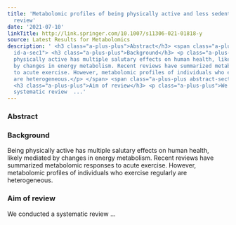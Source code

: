 ```yaml
---
title: 'Metabolomic profiles of being physically active and less sedentary: a critical
  review'
date: '2021-07-10'
linkTitle: http://link.springer.com/10.1007/s11306-021-01818-y
source: Latest Results for Metabolomics
description: ' <h3 class="a-plus-plus">Abstract</h3> <span class="a-plus-plus abstract-section
  id-a-sec1"> <h3 class="a-plus-plus">Background</h3> <p class="a-plus-plus">Being
  physically active has multiple salutary effects on human health, likely mediated
  by changes in energy metabolism. Recent reviews have summarized metabolomic responses
  to acute exercise. However, metabolomic profiles of individuals who exercise regularly
  are heterogeneous.</p> </span> <span class="a-plus-plus abstract-section id-a-sec2">
  <h3 class="a-plus-plus">Aim of review</h3> <p class="a-plus-plus">We conducted a
  systematic review  ...'
---
```

 <h3 class="a-plus-plus">Abstract</h3> <span class="a-plus-plus abstract-section id-a-sec1"> <h3 class="a-plus-plus">Background</h3> <p class="a-plus-plus">Being physically active has multiple salutary effects on human health, likely mediated by changes in energy metabolism. Recent reviews have summarized metabolomic responses to acute exercise. However, metabolomic profiles of individuals who exercise regularly are heterogeneous.</p> </span> <span class="a-plus-plus abstract-section id-a-sec2"> <h3 class="a-plus-plus">Aim of review</h3> <p class="a-plus-plus">We conducted a systematic review  ...